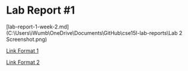 # Lab Report #1

[lab-report-1-week-2.md](C:\Users\iWumb\OneDrive\Documents\GitHub\cse15l-lab-reports\Lab 2 Screenshot.png)

[Link Format 1](lab-report-1-week-2.html)

[Link Format 2](https://ni-chiu.github.io/<your-lab-reports-repo>/lab-report-1-week-2.html)
